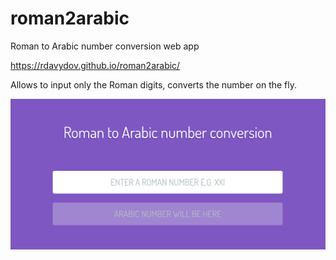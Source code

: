 # roman2arabic

Roman to Arabic number conversion web app

https://rdavydov.github.io/roman2arabic/

Allows to input only the Roman digits, converts the number on the fly.

![](https://github.com/rdavydov/roman2arabic/blob/main/Screenshot_1.png?raw=true)
